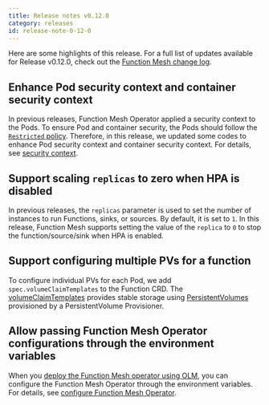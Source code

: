 ```yaml
---
title: Release notes v0.12.0
category: releases
id: release-note-0-12-0
---
```


Here are some highlights of this release. For a full list of updates available for Release v0.12.0, check out the [Function Mesh change log](https://github.com/streamnative/function-mesh/releases/tag/v0.12.0).

## Enhance Pod security context and container security context

In previous releases, Function Mesh Operator applied a security context to the Pods. To ensure Pod and container security, the Pods should follow the [`Restricted` policy](https://kubernetes.io/docs/concepts/security/pod-security-standards/#restricted). Therefore, in this release, we updated some codes to enhance Pod security context and container security context. For details, see [security context](/function-mesh/function-mesh-crd.md#security-context).

## Support scaling `replicas` to zero when HPA is disabled

In previous releases, the `replicas` parameter is used to set the number of instances to run Functions, sinks, or sources. By default, it is set to `1`. In this release, Function Mesh supports setting the value of the `replica` to `0` to stop the function/source/sink when HPA is enabled.

## Support configuring multiple PVs for a function

To configure individual PVs for each Pod, we add `spec.volumeClaimTemplates` to the Function CRD. The [volumeClaimTemplates](https://kubernetes.io/docs/concepts/workloads/controllers/statefulset/#volume-claim-templates) provides stable storage using [PersistentVolumes](https://kubernetes.io/docs/concepts/storage/persistent-volumes/) provisioned by a PersistentVolume Provisioner.

## Allow passing Function Mesh Operator configurations through the environment variables

When you [deploy the Function Mesh operator using OLM](/install-function-mesh.md#install-function-mesh-using-olm), you can configure the Function Mesh Operator through the environment variables. For details, see [configure Function Mesh Operator](/reference/function-mesh-config.md#configure-function-mesh-operator).